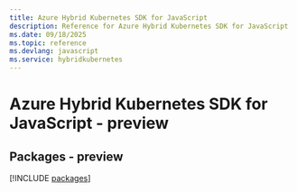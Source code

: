 ```yaml
---
title: Azure Hybrid Kubernetes SDK for JavaScript
description: Reference for Azure Hybrid Kubernetes SDK for JavaScript
ms.date: 09/18/2025
ms.topic: reference
ms.devlang: javascript
ms.service: hybridkubernetes
---
```

# Azure Hybrid Kubernetes SDK for JavaScript - preview
## Packages - preview
[!INCLUDE [packages](hybrid-kubernetes-index.md)]